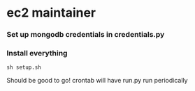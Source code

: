 # ec2 maintainer

### Set up mongodb credentials in credentials.py

### Install everything

`sh setup.sh`

Should be good to go! crontab will have run.py run periodically